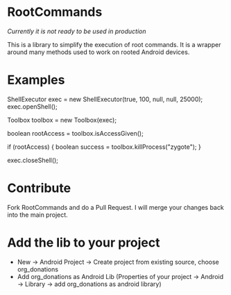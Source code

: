 # RootCommands

_Currently it is not ready to be used in production_

This is a library to simplify the execution of root commands.
It is a wrapper around many methods used to work on rooted Android devices.

# Examples

ShellExecutor exec = new ShellExecutor(true, 100, null, null, 25000);
exec.openShell();

Toolbox toolbox = new Toolbox(exec);

boolean rootAccess =  toolbox.isAccessGiven();

if (rootAccess) {
  boolean success = toolbox.killProcess("zygote");
}

exec.closeShell();

# Contribute

Fork RootCommands and do a Pull Request. I will merge your changes back into the main project.

# Add the lib to your project

* New -> Android Project -> Create project from existing source, choose org_donations 
* Add org_donations as Android Lib (Properties of your project -> Android -> Library -> add org_donations as android library)